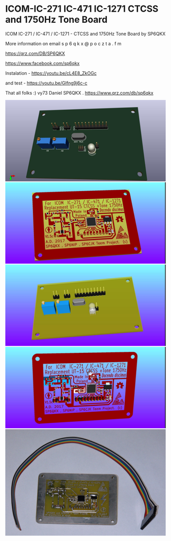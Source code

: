# ICOM-IC-271 IC-471 IC-1271 CTCSS and 1750Hz Tone Board

ICOM IC-271 / IC-471 / IC-1271 - CTCSS and 1750Hz Tone Board by SP6QKX

More information on email  s p 6 q k x @ p o c z t a . f m

https://qrz.com/DB/SP6QKX

https://www.facebook.com/sp6qkx

Instalation - https://youtu.be/cL4E8_ZkOGc 

and test - https://youtu.be/GIfng9j6c-c


That all folks :) vy73 Daniel SP6QKX . https://www.qrz.com/db/sp6qkx

<img src="https://raw.githubusercontent.com/SP6QKX/ICOM-IC-271-IC-471-IC-1271-CTCSS-and-1750Hz-Tone-Board-by-SP6QKX/master/CTCSS_IC271_V1_FOTO5.jpg">

<img src="https://raw.githubusercontent.com/SP6QKX/ICOM-IC-271-IC-471-IC-1271-CTCSS-and-1750Hz-Tone-Board-by-SP6QKX/master/1.jpg">
<img src="https://raw.githubusercontent.com/SP6QKX/ICOM-IC-271-IC-471-IC-1271-CTCSS-and-1750Hz-Tone-Board-by-SP6QKX/master/2.jpg">
<img src="https://raw.githubusercontent.com/SP6QKX/ICOM-IC-271-IC-471-IC-1271-CTCSS-and-1750Hz-Tone-Board-by-SP6QKX/master/3.jpg">
<img src="https://raw.githubusercontent.com/SP6QKX/ICOM-IC-271-IC-471-IC-1271-CTCSS-and-1750Hz-Tone-Board-by-SP6QKX/master/4.jpg">
